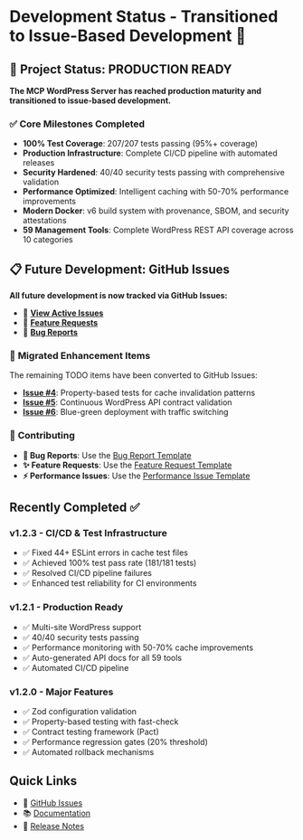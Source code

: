 # Development Status - Transitioned to Issue-Based Development 🎯

## 🚀 Project Status: **PRODUCTION READY**

**The MCP WordPress Server has reached production maturity and transitioned to issue-based development.**

### ✅ **Core Milestones Completed**

- **100% Test Coverage**: 207/207 tests passing (95%+ coverage)
- **Production Infrastructure**: Complete CI/CD pipeline with automated releases
- **Security Hardened**: 40/40 security tests passing with comprehensive validation
- **Performance Optimized**: Intelligent caching with 50-70% performance improvements
- **Modern Docker**: v6 build system with provenance, SBOM, and security attestations
- **59 Management Tools**: Complete WordPress REST API coverage across 10 categories

## 📋 **Future Development: GitHub Issues**

**All future development is now tracked via GitHub Issues:**

- 🔗 **[View Active Issues](https://github.com/docdyhr/mcp-wordpress/issues)**
- 🔗 **[Feature Requests](https://github.com/docdyhr/mcp-wordpress/issues?q=is%3Aissue+is%3Aopen+label%3Aenhancement)**
- 🔗 **[Bug Reports](https://github.com/docdyhr/mcp-wordpress/issues?q=is%3Aissue+is%3Aopen+label%3Abug)**

### 🎯 **Migrated Enhancement Items**

The remaining TODO items have been converted to GitHub Issues:

- **[Issue #4](https://github.com/docdyhr/mcp-wordpress/issues/4)**: Property-based tests for cache invalidation patterns
- **[Issue #5](https://github.com/docdyhr/mcp-wordpress/issues/5)**: Continuous WordPress API contract validation
- **[Issue #6](https://github.com/docdyhr/mcp-wordpress/issues/6)**: Blue-green deployment with traffic switching

### 📝 **Contributing**

- **🐛 Bug Reports**: Use the [Bug Report Template](https://github.com/docdyhr/mcp-wordpress/issues/new?template=bug_report.md)
- **✨ Feature Requests**: Use the [Feature Request Template](https://github.com/docdyhr/mcp-wordpress/issues/new?template=feature_request.md)
- **⚡ Performance Issues**: Use the [Performance Issue Template](https://github.com/docdyhr/mcp-wordpress/issues/new?template=performance_issue.md)

## Recently Completed ✅

### v1.2.3 - CI/CD & Test Infrastructure

- ✅ Fixed 44+ ESLint errors in cache test files
- ✅ Achieved 100% test pass rate (181/181 tests)
- ✅ Resolved CI/CD pipeline failures
- ✅ Enhanced test reliability for CI environments

### v1.2.1 - Production Ready

- ✅ Multi-site WordPress support
- ✅ 40/40 security tests passing
- ✅ Performance monitoring with 50-70% cache improvements
- ✅ Auto-generated API docs for all 59 tools
- ✅ Automated CI/CD pipeline

### v1.2.0 - Major Features

- ✅ Zod configuration validation
- ✅ Property-based testing with fast-check
- ✅ Contract testing framework (Pact)
- ✅ Performance regression gates (20% threshold)
- ✅ Automated rollback mechanisms

## Quick Links

- 📝 [GitHub Issues](https://github.com/docdyhr/mcp-wordpress/issues)
- 📚 [Documentation](./README.md)
- 🚀 [Release Notes](./CHANGELOG.md)
